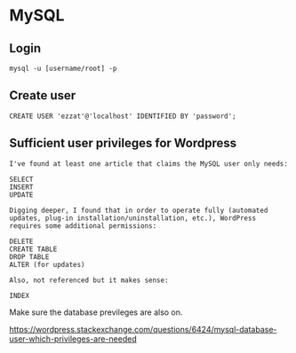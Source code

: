 # MySQL
## Login
```
mysql -u [username/root] -p
```
## Create user
```
CREATE USER 'ezzat'@'localhost' IDENTIFIED BY 'password';
```
## Sufficient user privileges for Wordpress
```
I've found at least one article that claims the MySQL user only needs:

SELECT
INSERT
UPDATE

Digging deeper, I found that in order to operate fully (automated updates, plug-in installation/uninstallation, etc.), WordPress requires some additional permissions:

DELETE
CREATE TABLE
DROP TABLE
ALTER (for updates)

Also, not referenced but it makes sense:

INDEX
```
Make sure the database previleges are also on.

https://wordpress.stackexchange.com/questions/6424/mysql-database-user-which-privileges-are-needed